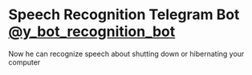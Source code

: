 # Speech Recognition Telegram Bot [@y_bot_recognition_bot](https://t.me/y_bot_recognition_bot)
Now he can recognize speech about shutting down or hibernating your computer